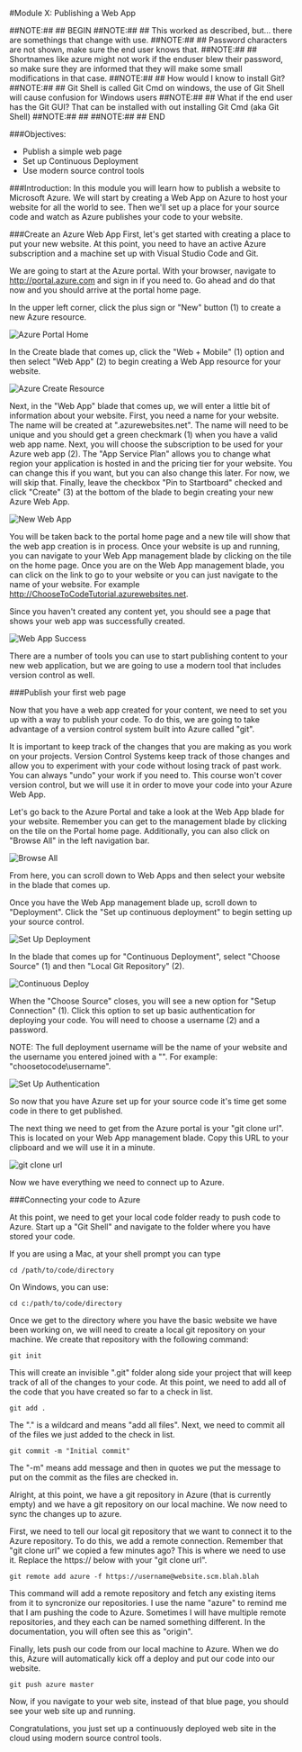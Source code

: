 ﻿#Module X: Publishing a Web App
﻿

##NOTE:## ## BEGIN
##NOTE:## ## This worked as described, but... there are somethings that change with use.
##NOTE:## ## Password characters are not shown, make sure the end user knows that.
##NOTE:## ## Shortnames like azure might not work if the enduser blew their password, so make sure they are informed that they will make some small modifications in that case.
##NOTE:## ## How would I know to install Git?
##NOTE:## ## Git Shell is called Git Cmd on windows, the use of Git Shell will cause confusion for Windows users
##NOTE:## ## What if the end user has the Git GUI?  That can be installed with out installing Git Cmd (aka Git Shell)
##NOTE:## ## 
##NOTE:## ## END

###Objectives:
- Publish a simple web page
- Set up Continuous Deployment
- Use modern source control tools

###Introduction:
In this module you will learn how to publish a website to Microsoft Azure. We will start by creating a Web App on Azure to host your website for all the world to see. Then we'll set up a place for your source code and watch as Azure publishes your code to your website.
	
###Create an Azure Web App
First, let's get started with creating a place to put your new website. At this point, you need to have an active Azure subscription and a machine set up with Visual Studio Code and Git.

We are going to start at the Azure portal. With your browser, navigate to http://portal.azure.com and sign in if you need to. Go ahead and do that now and you should arrive at the portal home page.

In the upper left corner, click the plus sign or "New" button (1) to create a new Azure resource.

![Azure Portal Home](images/azure-portal-home.png?raw=true)

In the Create blade that comes up, click the "Web + Mobile" (1) option and then select "Web App" (2) to begin creating a Web App resource for your website.

![Azure Create Resource](images/azure-create-resource.png?raw=true)

Next, in the "Web App" blade that comes up, we will enter a little bit of information about your website. First, you need a name for your website. The name will be created at ".azurewebsites.net". The name will need to be unique and you should get a green checkmark (1) when you have a valid web app name. Next, you will choose the subscription to be used for your Azure web app (2). The "App Service Plan" allows you to change what region your application is hosted in and the pricing tier for your website. You can change this if you want, but you can also change this later. For now, we will skip that. Finally, leave the checkbox "Pin to Startboard" checked and click "Create" (3) at the bottom of the blade to begin creating your new Azure Web App.

![New Web App](images/new-web-app.png?raw=true)

You will be taken back to the portal home page and a new tile will show that the web app creation is in process. Once your website is up and running, you can navigate to your Web App management blade by clicking on the tile on the home page. Once you are on the Web App management blade, you can click on the link to go to your website or you can just navigate to the name of your website. For example http://ChooseToCodeTutorial.azurewebsites.net.

Since you haven't created any content yet, you should see a page that shows your web app was successfully created.

![Web App Success](images/web-app-success.png?raw=true)

There are a number of tools you can use to start publishing content to your new web application, but we are going to use a modern tool that includes version control as well.

###Publish your first web page

Now that you have a web app created for your content, we need to set you up with a way to publish your code. To do this, we are going to take advantage of a version control system built into Azure called "git".

It is important to keep track of the changes that you are making as you work on your projects. Version Control Systems keep track of those changes and allow you to experiment with your code without losing track of past work. You can always "undo" your work if you need to. This course won't cover version control, but we will use it in order to move your code into your Azure Web App.

Let's go back to the Azure Portal and take a look at the Web App blade for your website. Remember you can get to the management blade by clicking on the tile on the Portal home page. Additionally, you can also click on "Browse All" in the left navigation bar.

![Browse All](images/browse-all.png?raw=true)	

From here, you can scroll down to Web Apps and then select your website in the blade that comes up.

Once you have the Web App management blade up, scroll down to "Deployment". Click the "Set up continuous deployment" to begin setting up your source control.

![Set Up Deployment](images/set-up-deployment.png?raw=true)

In the blade that comes up for "Continuous Deployment", select "Choose Source" (1) and then "Local Git Repository" (2).

![Continuous Deploy](images/continuous-deploy.png?raw=true)

 When the "Choose Source" closes, you will see a new option for "Setup Connection" (1). Click this option to set up basic authentication for deploying your code. You will need to choose a username (2) and a password.

NOTE: The full deployment username will be the name of your website and the username you entered joined with a "\". For example: "choosetocode\username".

![Set Up Authentication](images/set-up-authentication.png?raw=true)

So now that you have Azure set up for your source code it's time get some code in there to get published.

The next thing we need to get from the Azure portal is your "git clone url". This is located on your Web App management blade. Copy this URL to your clipboard and we will use it in a minute.

![git clone url](images/git-clone-url.png?raw=true)

Now we have everything we need to connect up to Azure.

###Connecting your code to Azure

At this point, we need to get your local code folder ready to push code to Azure. Start up a "Git Shell" and navigate to the folder where you have stored your code.

If you are using a Mac, at your shell prompt you can type

````
cd /path/to/code/directory
````

On Windows, you can use:

````
cd c:/path/to/code/directory
````

Once we get to the directory where you have the basic website we have been working on, we will need to create a local git repository on your machine. We create that repository with the following command:

````
git init
````

This will create an invisible ".git" folder along side your project that will keep track of all of the changes to your code. At this point, we need to add all of the code that you have created so far to a check in list.

````
git add .
````

The "." is a wildcard and means "add all files". Next, we need to commit all of the files we just added to the check in list.

````
git commit -m "Initial commit"
````

The "-m" means add message and then in quotes we put the message to put on the commit as the files are checked in.

Alright, at this point, we have a git repository in Azure (that is currently empty) and we have a git repository on our local machine. We now need to sync the changes up to azure.

First, we need to tell our local git repository that we want to connect it to the Azure repository. To do this, we add a remote connection. Remember that "git clone url" we copied a few minutes ago? This is where we need to use it. Replace the https:// below with your "git clone url".

````
git remote add azure -f https://username@website.scm.blah.blah
````

This command will add a remote repository and fetch any existing items from it to syncronize our repositories. I use the name "azure" to remind me that I am pushing the code to Azure. Sometimes I will have multiple remote repositories, and they each can be named something different. In the documentation, you will often see this as "origin".

Finally, lets push our code from our local machine to Azure. When we do this, Azure will automatically kick off a deploy and put our code into our website.

````
git push azure master
````

Now, if you navigate to your web site, instead of that blue page, you should see your web site up and running. 

Congratulations, you just set up a continuously deployed web site in the cloud using modern source control tools.



